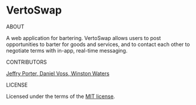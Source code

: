 # VertoSwap

ABOUT

A web application for bartering. VertoSwap allows users to post opportunities to barter for goods and services, and to contact each other to negotiate terms with in-app, real-time messaging. 

CONTRIBUTORS

[Jeffry Porter, Daniel Voss, Winston Waters](https://github.com/VertoSwap/VertoSwap/network/members)

LICENSE

Licensed under the terms of the [MIT license](https://github.com/danvoss/VertoSwap/blob/master/license.txt). 
